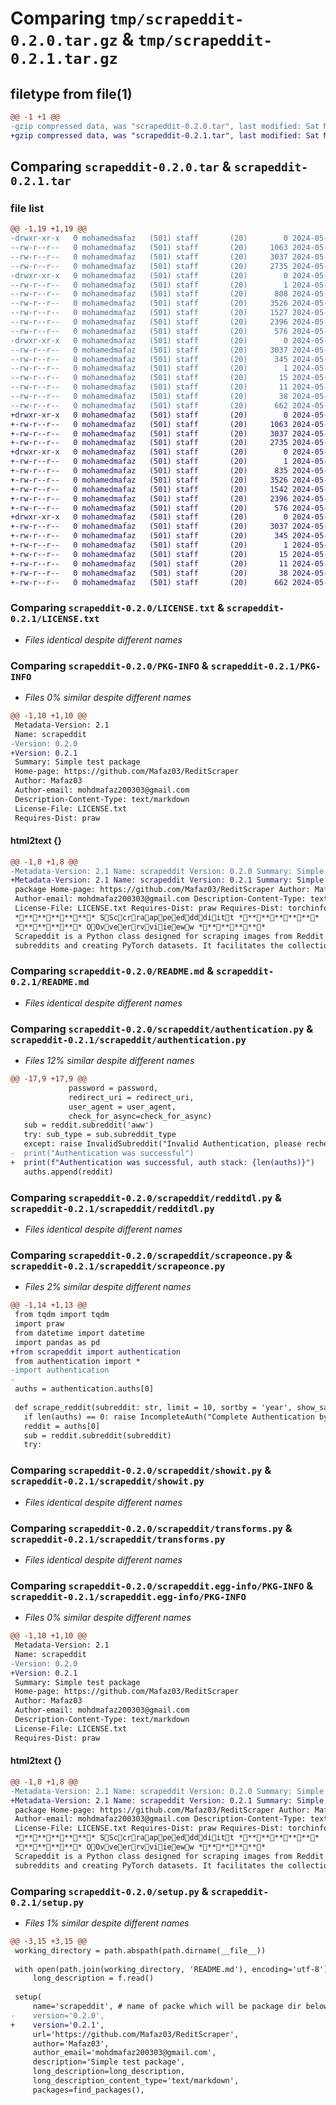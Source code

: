 # Comparing `tmp/scrapeddit-0.2.0.tar.gz` & `tmp/scrapeddit-0.2.1.tar.gz`

## filetype from file(1)

```diff
@@ -1 +1 @@
-gzip compressed data, was "scrapeddit-0.2.0.tar", last modified: Sat May 11 12:13:20 2024, max compression
+gzip compressed data, was "scrapeddit-0.2.1.tar", last modified: Sat May 11 12:38:50 2024, max compression
```

## Comparing `scrapeddit-0.2.0.tar` & `scrapeddit-0.2.1.tar`

### file list

```diff
@@ -1,19 +1,19 @@
-drwxr-xr-x   0 mohamedmafaz   (501) staff       (20)        0 2024-05-11 12:13:20.955929 scrapeddit-0.2.0/
--rw-r--r--   0 mohamedmafaz   (501) staff       (20)     1063 2024-05-11 09:03:02.000000 scrapeddit-0.2.0/LICENSE.txt
--rw-r--r--   0 mohamedmafaz   (501) staff       (20)     3037 2024-05-11 12:13:20.955646 scrapeddit-0.2.0/PKG-INFO
--rw-r--r--   0 mohamedmafaz   (501) staff       (20)     2735 2024-05-11 09:30:19.000000 scrapeddit-0.2.0/README.md
-drwxr-xr-x   0 mohamedmafaz   (501) staff       (20)        0 2024-05-11 12:13:20.953773 scrapeddit-0.2.0/scrapeddit/
--rw-r--r--   0 mohamedmafaz   (501) staff       (20)        1 2024-05-11 10:24:22.000000 scrapeddit-0.2.0/scrapeddit/__init__.py
--rw-r--r--   0 mohamedmafaz   (501) staff       (20)      808 2024-05-11 12:06:22.000000 scrapeddit-0.2.0/scrapeddit/authentication.py
--rw-r--r--   0 mohamedmafaz   (501) staff       (20)     3526 2024-05-11 12:10:46.000000 scrapeddit-0.2.0/scrapeddit/redditdl.py
--rw-r--r--   0 mohamedmafaz   (501) staff       (20)     1527 2024-05-11 12:08:20.000000 scrapeddit-0.2.0/scrapeddit/scrapeonce.py
--rw-r--r--   0 mohamedmafaz   (501) staff       (20)     2396 2024-05-11 08:43:10.000000 scrapeddit-0.2.0/scrapeddit/showit.py
--rw-r--r--   0 mohamedmafaz   (501) staff       (20)      576 2024-05-11 08:43:10.000000 scrapeddit-0.2.0/scrapeddit/transforms.py
-drwxr-xr-x   0 mohamedmafaz   (501) staff       (20)        0 2024-05-11 12:13:20.955341 scrapeddit-0.2.0/scrapeddit.egg-info/
--rw-r--r--   0 mohamedmafaz   (501) staff       (20)     3037 2024-05-11 12:13:20.000000 scrapeddit-0.2.0/scrapeddit.egg-info/PKG-INFO
--rw-r--r--   0 mohamedmafaz   (501) staff       (20)      345 2024-05-11 12:13:20.000000 scrapeddit-0.2.0/scrapeddit.egg-info/SOURCES.txt
--rw-r--r--   0 mohamedmafaz   (501) staff       (20)        1 2024-05-11 12:13:20.000000 scrapeddit-0.2.0/scrapeddit.egg-info/dependency_links.txt
--rw-r--r--   0 mohamedmafaz   (501) staff       (20)       15 2024-05-11 12:13:20.000000 scrapeddit-0.2.0/scrapeddit.egg-info/requires.txt
--rw-r--r--   0 mohamedmafaz   (501) staff       (20)       11 2024-05-11 12:13:20.000000 scrapeddit-0.2.0/scrapeddit.egg-info/top_level.txt
--rw-r--r--   0 mohamedmafaz   (501) staff       (20)       38 2024-05-11 12:13:20.955999 scrapeddit-0.2.0/setup.cfg
--rw-r--r--   0 mohamedmafaz   (501) staff       (20)      662 2024-05-11 12:13:19.000000 scrapeddit-0.2.0/setup.py
+drwxr-xr-x   0 mohamedmafaz   (501) staff       (20)        0 2024-05-11 12:38:50.436771 scrapeddit-0.2.1/
+-rw-r--r--   0 mohamedmafaz   (501) staff       (20)     1063 2024-05-11 09:03:02.000000 scrapeddit-0.2.1/LICENSE.txt
+-rw-r--r--   0 mohamedmafaz   (501) staff       (20)     3037 2024-05-11 12:38:50.436372 scrapeddit-0.2.1/PKG-INFO
+-rw-r--r--   0 mohamedmafaz   (501) staff       (20)     2735 2024-05-11 09:30:19.000000 scrapeddit-0.2.1/README.md
+drwxr-xr-x   0 mohamedmafaz   (501) staff       (20)        0 2024-05-11 12:38:50.434323 scrapeddit-0.2.1/scrapeddit/
+-rw-r--r--   0 mohamedmafaz   (501) staff       (20)        1 2024-05-11 10:24:22.000000 scrapeddit-0.2.1/scrapeddit/__init__.py
+-rw-r--r--   0 mohamedmafaz   (501) staff       (20)      835 2024-05-11 12:34:40.000000 scrapeddit-0.2.1/scrapeddit/authentication.py
+-rw-r--r--   0 mohamedmafaz   (501) staff       (20)     3526 2024-05-11 12:10:46.000000 scrapeddit-0.2.1/scrapeddit/redditdl.py
+-rw-r--r--   0 mohamedmafaz   (501) staff       (20)     1542 2024-05-11 12:38:03.000000 scrapeddit-0.2.1/scrapeddit/scrapeonce.py
+-rw-r--r--   0 mohamedmafaz   (501) staff       (20)     2396 2024-05-11 08:43:10.000000 scrapeddit-0.2.1/scrapeddit/showit.py
+-rw-r--r--   0 mohamedmafaz   (501) staff       (20)      576 2024-05-11 08:43:10.000000 scrapeddit-0.2.1/scrapeddit/transforms.py
+drwxr-xr-x   0 mohamedmafaz   (501) staff       (20)        0 2024-05-11 12:38:50.435966 scrapeddit-0.2.1/scrapeddit.egg-info/
+-rw-r--r--   0 mohamedmafaz   (501) staff       (20)     3037 2024-05-11 12:38:50.000000 scrapeddit-0.2.1/scrapeddit.egg-info/PKG-INFO
+-rw-r--r--   0 mohamedmafaz   (501) staff       (20)      345 2024-05-11 12:38:50.000000 scrapeddit-0.2.1/scrapeddit.egg-info/SOURCES.txt
+-rw-r--r--   0 mohamedmafaz   (501) staff       (20)        1 2024-05-11 12:38:50.000000 scrapeddit-0.2.1/scrapeddit.egg-info/dependency_links.txt
+-rw-r--r--   0 mohamedmafaz   (501) staff       (20)       15 2024-05-11 12:38:50.000000 scrapeddit-0.2.1/scrapeddit.egg-info/requires.txt
+-rw-r--r--   0 mohamedmafaz   (501) staff       (20)       11 2024-05-11 12:38:50.000000 scrapeddit-0.2.1/scrapeddit.egg-info/top_level.txt
+-rw-r--r--   0 mohamedmafaz   (501) staff       (20)       38 2024-05-11 12:38:50.436864 scrapeddit-0.2.1/setup.cfg
+-rw-r--r--   0 mohamedmafaz   (501) staff       (20)      662 2024-05-11 12:38:44.000000 scrapeddit-0.2.1/setup.py
```

### Comparing `scrapeddit-0.2.0/LICENSE.txt` & `scrapeddit-0.2.1/LICENSE.txt`

 * *Files identical despite different names*

### Comparing `scrapeddit-0.2.0/PKG-INFO` & `scrapeddit-0.2.1/PKG-INFO`

 * *Files 0% similar despite different names*

```diff
@@ -1,10 +1,10 @@
 Metadata-Version: 2.1
 Name: scrapeddit
-Version: 0.2.0
+Version: 0.2.1
 Summary: Simple test package
 Home-page: https://github.com/Mafaz03/ReditScraper
 Author: Mafaz03
 Author-email: mohdmafaz200303@gmail.com
 Description-Content-Type: text/markdown
 License-File: LICENSE.txt
 Requires-Dist: praw
```

#### html2text {}

```diff
@@ -1,8 +1,8 @@
-Metadata-Version: 2.1 Name: scrapeddit Version: 0.2.0 Summary: Simple test
+Metadata-Version: 2.1 Name: scrapeddit Version: 0.2.1 Summary: Simple test
 package Home-page: https://github.com/Mafaz03/ReditScraper Author: Mafaz03
 Author-email: mohdmafaz200303@gmail.com Description-Content-Type: text/markdown
 License-File: LICENSE.txt Requires-Dist: praw Requires-Dist: torchinfo
 ************ SSccrraappeeddddiitt ************
 ********** OOvveerrvviieeww **********
 Scrapeddit is a Python class designed for scraping images from Reddit
 subreddits and creating PyTorch datasets. It facilitates the collection of
```

### Comparing `scrapeddit-0.2.0/README.md` & `scrapeddit-0.2.1/README.md`

 * *Files identical despite different names*

### Comparing `scrapeddit-0.2.0/scrapeddit/authentication.py` & `scrapeddit-0.2.1/scrapeddit/authentication.py`

 * *Files 12% similar despite different names*

```diff
@@ -17,9 +17,9 @@
             password = password,
             redirect_uri = redirect_uri,
             user_agent = user_agent,
             check_for_async=check_for_async)
   sub = reddit.subreddit('aww')
   try: sub_type = sub.subreddit_type
   except: raise InvalidSubreddit("Invalid Authentication, please recheck and try again")
-  print("Authentication was successful")
+  print(f"Authentication was successful, auth stack: {len(auths)}")
   auths.append(reddit)
```

### Comparing `scrapeddit-0.2.0/scrapeddit/redditdl.py` & `scrapeddit-0.2.1/scrapeddit/redditdl.py`

 * *Files identical despite different names*

### Comparing `scrapeddit-0.2.0/scrapeddit/scrapeonce.py` & `scrapeddit-0.2.1/scrapeddit/scrapeonce.py`

 * *Files 2% similar despite different names*

```diff
@@ -1,14 +1,13 @@
 from tqdm import tqdm
 import praw
 from datetime import datetime
 import pandas as pd
+from scrapeddit import authentication
 from authentication import *
-import authentication
-
 auths = authentication.auths[0]
 
 def scrape_reddit(subreddit: str, limit = 10, sortby = 'year', show_safe = None):
   if len(auths) == 0: raise IncompleteAuth("Complete Authentication by calling `authentication.auth_reddit` before proceeding")
   reddit = auths[0]
   sub = reddit.subreddit(subreddit)
   try:
```

### Comparing `scrapeddit-0.2.0/scrapeddit/showit.py` & `scrapeddit-0.2.1/scrapeddit/showit.py`

 * *Files identical despite different names*

### Comparing `scrapeddit-0.2.0/scrapeddit/transforms.py` & `scrapeddit-0.2.1/scrapeddit/transforms.py`

 * *Files identical despite different names*

### Comparing `scrapeddit-0.2.0/scrapeddit.egg-info/PKG-INFO` & `scrapeddit-0.2.1/scrapeddit.egg-info/PKG-INFO`

 * *Files 0% similar despite different names*

```diff
@@ -1,10 +1,10 @@
 Metadata-Version: 2.1
 Name: scrapeddit
-Version: 0.2.0
+Version: 0.2.1
 Summary: Simple test package
 Home-page: https://github.com/Mafaz03/ReditScraper
 Author: Mafaz03
 Author-email: mohdmafaz200303@gmail.com
 Description-Content-Type: text/markdown
 License-File: LICENSE.txt
 Requires-Dist: praw
```

#### html2text {}

```diff
@@ -1,8 +1,8 @@
-Metadata-Version: 2.1 Name: scrapeddit Version: 0.2.0 Summary: Simple test
+Metadata-Version: 2.1 Name: scrapeddit Version: 0.2.1 Summary: Simple test
 package Home-page: https://github.com/Mafaz03/ReditScraper Author: Mafaz03
 Author-email: mohdmafaz200303@gmail.com Description-Content-Type: text/markdown
 License-File: LICENSE.txt Requires-Dist: praw Requires-Dist: torchinfo
 ************ SSccrraappeeddddiitt ************
 ********** OOvveerrvviieeww **********
 Scrapeddit is a Python class designed for scraping images from Reddit
 subreddits and creating PyTorch datasets. It facilitates the collection of
```

### Comparing `scrapeddit-0.2.0/setup.py` & `scrapeddit-0.2.1/setup.py`

 * *Files 1% similar despite different names*

```diff
@@ -3,15 +3,15 @@
 working_directory = path.abspath(path.dirname(__file__))
 
 with open(path.join(working_directory, 'README.md'), encoding='utf-8') as f:
     long_description = f.read()
 
 setup(
     name='scrapeddit', # name of packe which will be package dir below project
-    version='0.2.0',
+    version='0.2.1',
     url='https://github.com/Mafaz03/ReditScraper',
     author='Mafaz03',
     author_email='mohdmafaz200303@gmail.com',
     description='Simple test package',
     long_description=long_description,
     long_description_content_type='text/markdown',
     packages=find_packages(),
```


